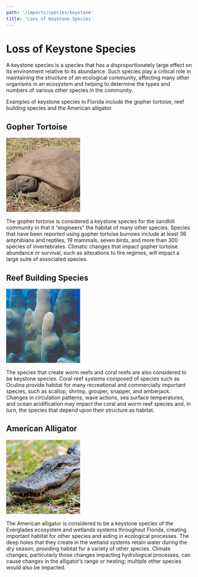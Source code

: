```yaml
---
path: '/impacts/species/keystone'
title: 'Loss of Keystone Species'
---
```


# Loss of Keystone Species

A keystone species is a species that has a disproportionately large effect on its environment relative to its abundance. Such species play a critical role in maintaining the structure of an ecological community, affecting many other organisms in an ecosystem and helping to determine the types and numbers of various other species in the community.

Examples of keystone species in Florida include the gopher tortoise, reef building species and the American alligator.

## Gopher Tortoise

<div class="float-left" style="width: 200px;">
<img src="129.jpg"/>
</div>

The gopher tortoise is considered a keystone species for the sandhill community in that it “engineers” the habitat of many other species. Species that have been reported using gopher tortoise burrows include at least 36 amphibians and reptiles, 19 mammals, seven birds, and more than 300 species of invertebrates. Climatic changes that impact gopher tortoise abundance or survival, such as alterations to fire regimes, will impact a large suite of associated species.

<div class="clear"></div>

## Reef Building Species

<div class="float-left" style="width: 200px;">
<img src="320.jpg"/>
</div>

The species that create worm reefs and coral reefs are also considered to be keystone species. Coral reef systems composed of species such as Oculina provide habitat for many recreational and commercially important species, such as scallop, shrimp, grouper, snapper, and amberjack. Changes in circulation patterns, wave actions, sea surface temperatures, and ocean acidification may impact the coral and worm reef species and, in turn, the species that depend upon their structure as habitat.

<div class="clear"></div>

## American Alligator

<div class="float-left" style="width: 200px;">
<img src="301.jpg"/>
</div>

The American alligator is considered to be a keystone species of the Everglades ecosystem and wetlands systems throughout Florida, creating important habitat for other species and aiding in ecological processes. The deep holes that they create in the wetland systems retain water during the dry season, providing habitat for a variety of other species. Climate changes, particularly those changes impacting hydrological processes, can cause changes in the alligator’s range or nesting; multiple other species would also be impacted.

<div class="clear"></div>
